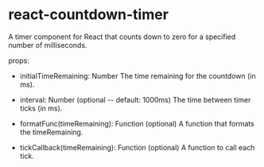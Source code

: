 react-countdown-timer
=====================

A timer component for React that counts down to zero for a specified number of milliseconds.

 props:
  - initialTimeRemaining: Number
      The time remaining for the countdown (in ms).

  - interval: Number (optional -- default: 1000ms)
      The time between timer ticks (in ms).

  - formatFunc(timeRemaining): Function (optional)
      A function that formats the timeRemaining.

  - tickCallback(timeRemaining): Function (optional)
      A function to call each tick.
